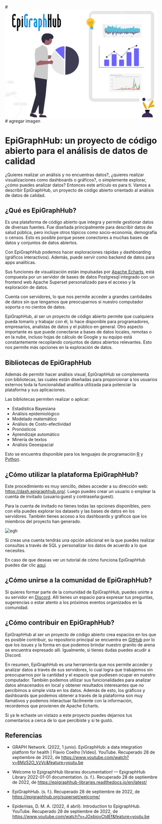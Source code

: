 <!--
.. title: EpiGraphHub: un proyecto de código abierto para el análisis de datos de calidad
.. slug: epigraphhub-un-proyecto-de-código-abierto-para-el-analisis-de-datos-de-calidad
.. date: 2022-09-28
.. author: Anavelyz Pérez
.. tags: epigraphhun, código abierto, visualización, datos, datasets
.. category: código abierto
.. link: 
.. description: 
.. type: text
-->

<!-- # EpiGraphHub: un proyecto de código abierto para el análisis de datos de calidad -->
<!-- **Por Anavelyz Pérez** -->

#![header](../../../images/blog/epigraphhub/header.png)# agregar imagen

# EpiGraphHub: un proyecto de código abierto para el análisis de datos de calidad

¿Quieres realizar un análisis y no encuentras datos?, ¿quieres realizar visualizaciones como dashboards o gráficos?, o simplemente explorar, ¿cómo puedes analizar datos?
Entonces este artículo es para ti. Vamos a describir EpiGraphHub, un proyecto de código abierto orientado al análisis de datos de calidad.

<!-- TEASER_END -->

## ¿Qué es EpiGraphHub?

Es una plataforma de código abierto que integra y permite gestionar datos de diversas fuentes. Fue diseñada principalmente para describir datos de salud pública, pero incluye otros tópicos como socio-economía, demografía o censos. Esto es posible porque posee conectores a muchas bases de datos y conjuntos de datos abiertos.

Con EpiGraphHub podemos hacer exploraciones rápidas y dashboarding (gráficos interactivos). Además, puede servir como backend de datos para apps analíticas.

Sus funciones de visualización están impulsadas por [Apache Echarts](https://echarts.apache.org/), está compuesta por un servidor de bases de datos Postgresql integrado con un frontend web Apache Superset personalizado para el acceso y la exploración de datos.

Cuenta con servidores, lo que nos permite acceder a grandes cantidades de datos sin que tengamos que preocuparnos si nuestro computador soporta o no cientos de datos.

EpiGraphHub, al ser un proyecto de código abierto permite que cualquiera pueda tomarlo y trabajar con él, lo hace disponible para programadores, empresarios, analistas de datos y el público en general. Otro aspecto importante es que puede conectarse a bases de datos locales, remotas o en la nube, incluso hojas de cálculo de Google y su equipo está constantemente recopilando conjuntos de datos abiertos relevantes. Esto nos permite más opciones en la exploración de datos.

## Bibliotecas de EpiGraphHub

Además de permitir hacer análisis visual, EpiGraphHub se complementa con bibliotecas, las cuales están diseñadas para proporcionar a los usuarios externos toda la funcionalidad analítica utilizada para potenciar la plataforma y sus aplicaciones.

Las bibliotecas permiten realizar o aplicar:

- Estadística Bayesiana
- Análisis epidemiológico
- Modelado matemático
- Análisis de Costo-efectividad
- Pronósticos
- Aprendizaje automático
- Minería de textos
- Análisis Geoespacial

Esto se encuentra disponible para los lenguajes de programación [R](https://github.com/thegraphnetwork/r-epigraphhub/blob/main/epigraphhub.Rproj) y [Python](https://github.com/thegraphnetwork/epigraphhub_py).

## ¿Cómo utilizar la plataforma EpiGraphHub?

Este procedimiento es muy sencillo, debes acceder a su dirección web: https://dash.epigraphhub.org/. Luego puedes crear un usuario o emplear la cuenta de invitado (usuario:guest y contraseña:guest).

Para la cuenta de invitado no tienes todas las opciones disponibles, pero con ella puedes explorar los datasets y las bases de datos en los servidores. También tienes acceso a los dashboards y gráficos que los miembros del proyecto han generado.

![egh](../../../images/blog/epigraphhub/egh.png)

Si creas una cuenta tendrás una opción adicional en la que puedes realizar consultas a través de SQL y personalizar los datos de acuerdo a lo que necesites.

En caso de que deseas ver un tutorial de cómo funciona EpiGraphHub puedes dar clic [aquí](https://youtu.be/JOxbiovCtdE).

## ¿Cómo unirse a la comunidad de EpiGraphHub?

Si quieres formar parte de la comunidad de EpiGraphHub, puedes unirte a su servidor en [Discord](https://discord.gg/56thARPrnJ). Allí tienes un espacio para expresar tus preguntas, sugerencias o estar atento a los próximos eventos organizados en la comunidad.

## ¿Cómo contribuir en EpiGraphHub?

EpiGraphHub al ser un proyecto de código abierto crea espacios en los que es posible contribuir, su repositorio principal se encuentra en [GitHub](https://github.com/thegraphnetwork/EpiGraphHub#contributing) por lo que los issues y la forma en que podemos brindar nuestro granito de arena se encuentra expresado allí. Igualmente, si tienes dudas puedes acudir a Discord.

En resumen, EpiGraphHub es una herramienta que nos permite acceder y analizar datos a través de sus servidores, lo cual logra que trabajemos sin preocuparnos por la cantidad y el espacio que pudiesen ocupar en nuestro computador. También podemos utilizar sus funcionalidades para analizar datos almacenados en local y obtener resultados interesantes que no percibimos a simple vista en los datos. Además de esto, los gráficos y dashboards que podemos obtener a través de la plataforma son muy llamativos y podemos interactuar fácilmente con la información, recordemos que provienen de Apache Echarts.

Si ya le echaste un vistazo a este proyecto puedes dejarnos tus comentarios a cerca de lo que percibiste y si te gustó.

## Referencias

- GRAPH Network. (2022, 1 junio). EpiGraphHub: a data integration platform for health | Flavio Coelho [Vídeo]. YouTube. Recuperado 28 de septiembre de 2022, de https://www.youtube.com/watch?v=8Mz52O_VzVc&feature=youtu.be

- Welcome to EpigraphHub libraries documentation! — EpigraphHub Library 2022-01-01 documentation. (s. f.). Recuperado 28 de septiembre de 2022, de https://epigraphhub-libraries.readthedocs.io/en/latest/

- EpiGraphHub. (s. f.). Recuperado 28 de septiembre de 2022, de https://epigraphhub.org/superset/welcome/

- Epidemias, D. M. A. (2022, 4 abril). Introduction to EpigraphHub. YouTube. Recuperado 28 de septiembre de 2022, de https://www.youtube.com/watch?v=JOxbiovCtdEf&feature=youtu.be